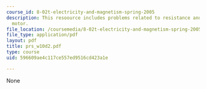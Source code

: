 ```yaml
---
course_id: 8-02t-electricity-and-magnetism-spring-2005
description: This resoource includes problems related to resistance and driving a
  motor.
file_location: /coursemedia/8-02t-electricity-and-magnetism-spring-2005/596609ae4c117ce557ed9516cd423a1e_prs_w10d2.pdf
file_type: application/pdf
layout: pdf
title: prs_w10d2.pdf
type: course
uid: 596609ae4c117ce557ed9516cd423a1e

---
```

None